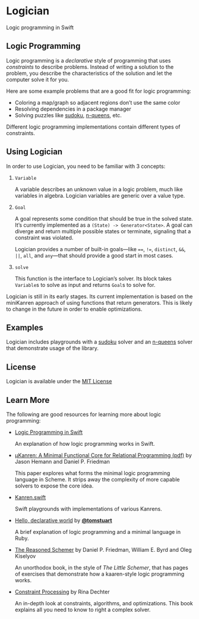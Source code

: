 # Logician
Logic programming in Swift

## Logic Programming
Logic programming is a _declarative_ style of programming that uses _constraints_ to describe problems. Instead of writing a solution to the problem, you describe the characteristics of the solution and let the computer solve it for you.

Here are some example problems that are a good fit for logic programming:

 - Coloring a map/graph so adjacent regions don’t use the same color
 - Resolving dependencies in a package manager
 - Solving puzzles like [sudoku][], [n-queens][], etc.

[sudoku]: Playgrounds/Sudoku.playground/Contents.swift
[n-queens]: Playgrounds/N%20Queens.playground/Contents.swift

Different logic programming implementations contain different types of constraints.

## Using Logician
In order to use Logician, you need to be familiar with 3 concepts:

1. `Variable`

    A variable describes an unknown value in a logic problem, much like variables in algebra. Logician variables are generic over a value type.
    
1. `Goal`

    A goal represents some condition that should be true in the solved state. It’s currently implemented as a `(State) -> Generator<State>`. A goal can diverge and return multiple possible states or terminate, signaling that a constraint was violated.
    
    Logician provides a number of built-in goals—like `==`, `!=`, `distinct`, `&&`, `||`, `all`, and `any`—that should provide a good start in most cases.

1. `solve`

    This function is the interface to Logician’s solver. Its block takes `Variable`s to solve as input and returns `Goal`s to solve for.
    
Logician is still in its early stages. Its current implementation is based on the miniKanren approach of using functions that return generators. This is likely to change in the future in order to enable optimizations.

## Examples
Logician includes playgrounds with a [sudoku][] solver and an [n-queens][] solver that demonstrate usage of the library.

## License
Logician is available under the [MIT License](LICENSE.md)

## Learn More
The following are good resources for learning more about logic programming:

- [Logic Programming in Swift](http://matt.diephouse.com/2016/12/logic-programming-in-swift/)

    An explanation of how logic programming works in Swift.

- [μKanren: A Minimal Functional Core for Relational Programming (pdf)](http://webyrd.net/scheme-2013/papers/HemannMuKanren2013.pdf) by Jason Hemann and Daniel P. Friedman

    This paper explores what forms the minimal logic programming language in Scheme. It strips away the complexity of more capable solvers to expose the core idea.
    
- [Kanren.swift](https://github.com/mdiep/Kanren.swift)

    Swift playgrounds with implementations of various Kanrens.

- [Hello, declarative world](http://codon.com/hello-declarative-world) by **[@tomstuart](https://github.com/tomstuart/)**

    A brief explanation of logic programming and a minimal language in Ruby.
    
- [The Reasoned Schemer](https://www.amazon.com/gp/product/0262562146/ref=as_li_tl?ie=UTF8&camp=1789&creative=9325&creativeASIN=0262562146&linkCode=as2&tag=mattdiephouse-20&linkId=40c4bb4569bbbfdf6c3a99f4e66490f4
) by Daniel P. Friedman, William E. Byrd and Oleg Kiselyov

    An unorthodox book, in the style of _The Little Schemer_, that has pages of exercises that demonstrate how a kaaren-style logic programming works.

- [Constraint Processing](https://www.amazon.com/gp/product/1558608907/ref=as_li_tl?ie=UTF8&camp=1789&creative=9325&creativeASIN=1558608907&linkCode=as2&tag=mattdiephouse-20&linkId=d518f0b1d4ccb6a9a8c6d772cec8c8ec) by Rina Dechter

    An in-depth look at constraints, algorithms, and optimizations. This book explains all you need to know to right a complex solver.


